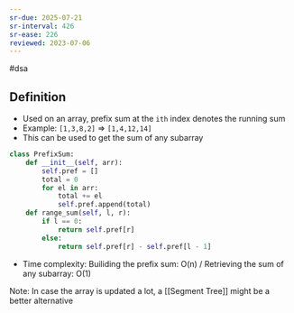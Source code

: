 ```yaml
---
sr-due: 2025-07-21
sr-interval: 426
sr-ease: 226
reviewed: 2023-07-06
---
```


#dsa

## Definition

- Used on an array, prefix sum at the `ith` index denotes the running sum
- Example: `[1,3,8,2]` => `[1,4,12,14]`
- This can be used to get the sum of any subarray

```python
class PrefixSum:
	def __init__(self, arr):
		self.pref = []
		total = 0
		for el in arr:
			total += el
			self.pref.append(total)
	def range_sum(self, l, r):
		if l == 0:
			return self.pref[r]
		else:
			return self.pref[r] - self.pref[l - 1]
```

- Time complexity: Builiding the prefix sum: O(n) / Retrieving the sum of any subarray: O(1)

Note: In case the array is updated a lot, a [[Segment Tree]] might be a better alternative
